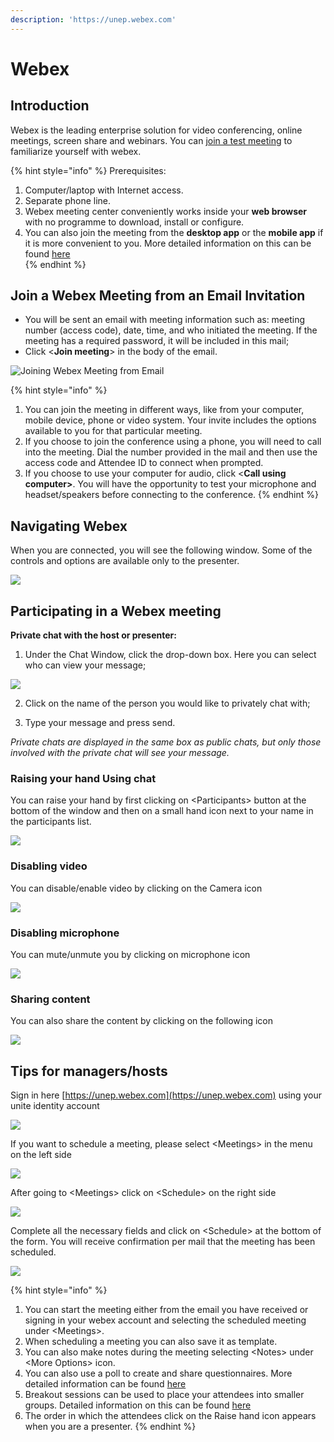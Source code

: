 ```yaml
---
description: 'https://unep.webex.com'
---
```


# Webex

## Introduction

Webex is the leading enterprise solution for video conferencing, online meetings, screen share and webinars. You can [join a test meeting](https://www.webex.com/test-meeting.html/) to familiarize yourself with webex.

{% hint style="info" %}
Prerequisites:

1. Computer/laptop with Internet access.
2. Separate phone line.
3.  Webex meeting center conveniently works inside your **web browser** with no programme to download, install or configure.
4. You can also join the meeting from the **desktop app** or the **mobile app** if it is more convenient to you. More detailed information on this can be found [here](https://help.webex.com/en-us/ozygebb/Join-a-Cisco-Webex-Meeting)  
{% endhint %}





## Join a Webex Meeting from an Email Invitation 

* You will be sent an email with meeting information such as: meeting number \(access code\), date, time, and who initiated the meeting. If the meeting has a required password, it will be included in this mail;
* Click &lt;**Join meeting**&gt; in the body of the email.

![Joining Webex Meeting from Email](../.gitbook/assets/join-meeting.PNG)



{% hint style="info" %}
1. You can join the meeting in different ways, like from your computer, mobile device, phone or video system. Your invite includes the options available to you for that particular meeting.   
2. If you choose to join the conference using a phone, you will need to call into the meeting. Dial the number provided in the mail and then use the access code and Attendee ID to connect when prompted.
3. If you choose to use your computer for audio, click &lt;**Call using computer&gt;**. You will have the opportunity to test your microphone and headset/speakers before connecting to the conference.
{% endhint %}

 



## Navigating Webex

When you are connected, you will see the following window. Some of the controls and options are available only to the presenter.

![](../.gitbook/assets/interface.jpg)



 

## Participating in a Webex meeting

**Private chat with the host or presenter:**

1. Under the Chat Window, click the drop-down box. Here you can select who can view your message;

![](../.gitbook/assets/chat.png)

2. Click on the name of the person you would like to privately chat with;

3. Type your message and press send.

_Private chats are displayed in the same box as public chats, but only those involved with the private chat will see your message._ 



### Raising your hand Using chat

You can raise your hand by first clicking on &lt;Participants&gt; button at the bottom of the window and then on a small hand icon next to your name in the participants list.  

![](../.gitbook/assets/participants.png)

### Disabling video

You can disable/enable video by clicking on the Camera icon

![](../.gitbook/assets/videocamera.png)

### Disabling microphone

You can mute/unmute you by clicking on microphone icon

![](../.gitbook/assets/microphone.png)

### Sharing content

You can also share the content by clicking on the following icon

![](../.gitbook/assets/content-sharing.png)

## Tips for managers/hosts

Sign in here  [https://unep.webex.com](https://unep.webex.com) using your unite identity account

![](../.gitbook/assets/sign-in.PNG)

If you want to schedule a meeting, please select &lt;Meetings&gt; in the menu on the left side 

![](../.gitbook/assets/meeting.png)

After going to &lt;Meetings&gt; click on &lt;Schedule&gt; on the right side

![](../.gitbook/assets/schedule-a-meeting-1.PNG)

Complete all the necessary fields and click on &lt;Schedule&gt; at the bottom of the form. You will receive confirmation per mail that the meeting has been scheduled.

![](../.gitbook/assets/schedule-a-meeting2.PNG)

{% hint style="info" %}
1. You can start the meeting either from the email you have received or signing in your webex account and selecting the scheduled meeting under &lt;Meetings&gt;.
2. When scheduling a meeting you can also save it as template.
3. You can also make notes during the meeting selecting &lt;Notes&gt; under &lt;More Options&gt; icon.
4. You can also use a poll to create and share questionnaires. More detailed information can be found [here ](https://help.webex.com/en-us/n0pdj9x/Start-a-Poll-in-Cisco-Webex-Meetings) 
5. Breakout sessions can be used to place your attendees into smaller groups. Detailed information on this can be found [here](https://help.webex.com/en-us/8cckd2/Manage-Breakout-Sessions-in-Cisco-Webex-Training)
6. The order in which the attendees click on the Raise hand icon appears when you are a presenter. 
{% endhint %}

